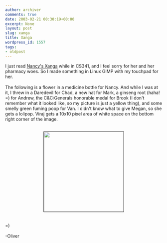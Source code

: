 ```yaml
---
author: archiver
comments: true
date: 2003-02-21 00:30:19+00:00
excerpt: None
layout: post
slug: xanga
title: Xanga
wordpress_id: 1557
tags:
- oldpost
---
```


I just read <a href="http://www.xanga.com/pancy">Nancy's Xanga</a> while in CS341, and I feel sorry for her and her pharmacy woes. So I made something in Linux GIMP with my touchpad for her.<br /><br />The following is a flower in a medicine bottle for Nancy. And while I was at it, I threw in a Daredevil for Chad, a new hat for Mark, a ginseng root (haha! =) for Andrew, the C&C:Generals honorable medal for Brook (I don't remember what it looked like, so my picture is just a yellow thing), and some smelly green fuming poop for Van. I didn't know what to give Megan, so she gets a lolipop.  Viraj gets a 10x10 pixel area of white space on the bottom right corner of the image.<br /><br /><center><img src="http://www.oliverweb.com/newsimages/gift.png" width=256 height=256 border=1></center><br /><br />=)<br /><br />-Oliver